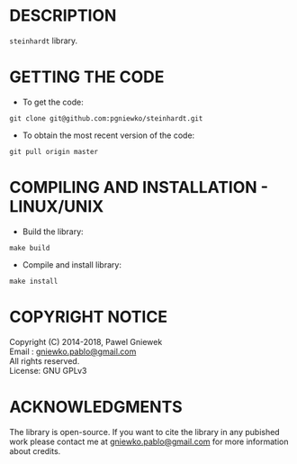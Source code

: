 DESCRIPTION
==================================================
```steinhardt``` library.


GETTING THE CODE
==================================================
* To get the code:
```
git clone git@github.com:pgniewko/steinhardt.git
```

* To obtain the most recent version of the code:
```
git pull origin master
```

COMPILING AND INSTALLATION - LINUX/UNIX
==================================================

* Build the library:
```
make build
```

* Compile and install library:
```
make install
```


COPYRIGHT NOTICE
================
Copyright (C) 2014-2018,  Pawel Gniewek  
Email  : gniewko.pablo@gmail.com  
All rights reserved.  
License: GNU GPLv3  


ACKNOWLEDGMENTS
===============
The library is open-source. If you want to cite the library in any pubished work please contact me at
gniewko.pablo@gmail.com for more information about credits.
